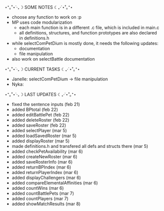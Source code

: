 ⋆⁺｡˚⋆˙‧₊☽ SOME NOTES ☾₊‧˙⋆˚｡⁺⋆
- choose any function to work on :p
- MP uses code modularization
  - each main function is in a different .c file, which is included in main.c
  - all definitions, structures, and function prototypes are also declared in definitions.h
- while selectComPetDium is mostly done, it needs the following updates:
  - documentation
  - file manipulation
- also work on selectBattle documentation




⋆⁺｡˚⋆˙‧₊☽ CURRENT TASKS ☾₊‧˙⋆˚｡⁺⋆
- Janelle: selectComPetDium -> file manipulation
- Nyka:




⋆⁺｡˚⋆˙‧₊☽ LAST UPDATES ☾₊‧˙⋆˚｡⁺⋆
- fixed the sentence inputs (feb 21)
- added BPtotal (feb 22)
- added editBattlePet (feb 22)
- added deleteRoster (feb 22)
- added saveRoster (feb 22)
- added selectPlayer (mar 5)
- added loadSavedRoster (mar 5)
- added displayRoster (mar 5)
- made definitions.h and transfered all defs and structs there (mar 5)
- added checkPetAvailability (mar 6)
- added createNewRoster (mar 6)
- added saveRosterInfo (mar 6)
- added returnBPIndex (mar 6)
- added returnPlayerIndex (mar 6)
- added displayChallengers (mar 6)
- added compareElementalAffinities (mar 6)
- added countWins (mar 6)
- added countBattlePets (mar 7)
- added countPlayers (mar 7)
- added showMatchResults (mar 8)
  
